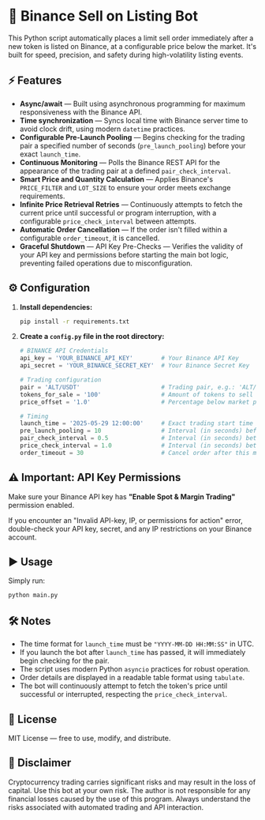 
# 🚀 Binance Sell on Listing Bot

This Python script automatically places a limit sell order immediately after a new token is listed on Binance, at a configurable price below the market. It's built for speed, precision, and safety during high-volatility listing events.

## ⚡️ Features

* **Async/await** — Built using asynchronous programming for maximum responsiveness with the Binance API.
* **Time synchronization** — Syncs local time with Binance server time to avoid clock drift, using modern `datetime` practices.
* **Configurable Pre-Launch Pooling** — Begins checking for the trading pair a specified number of seconds (`pre_launch_pooling`) before your exact `launch_time`.
* **Continuous Monitoring** — Polls the Binance REST API for the appearance of the trading pair at a defined `pair_check_interval`.
* **Smart Price and Quantity Calculation** — Applies Binance's `PRICE_FILTER` and `LOT_SIZE` to ensure your order meets exchange requirements.
* **Infinite Price Retrieval Retries** — Continuously attempts to fetch the current price until successful or program interruption, with a configurable `price_check_interval` between attempts.
* **Automatic Order Cancellation** — If the order isn't filled within a configurable `order_timeout`, it is cancelled.
* **Graceful Shutdown** — API Key Pre-Checks — Verifies the validity of your API key and permissions before starting the main bot logic, preventing failed operations due to misconfiguration.

## ⚙️ Configuration

1. **Install dependencies:**

   ```bash
   pip install -r requirements.txt
   ```

2. **Create a `config.py` file in the root directory:**

   ```python
   # BINANCE API Credentials
   api_key = 'YOUR_BINANCE_API_KEY'        # Your Binance API Key
   api_secret = 'YOUR_BINANCE_SECRET_KEY'  # Your Binance Secret Key

   # Trading configuration
   pair = 'ALT/USDT'                       # Trading pair, e.g.: 'ALT/USDT' (will be converted to ALTUSDT internally)
   tokens_for_sale = '100'                 # Amount of tokens to sell (as a string)
   price_offset = '1.0'                    # Percentage below market price (e.g., '1.0' means 1% below)

   # Timing
   launch_time = '2025-05-29 12:00:00'     # Exact trading start time (UTC) in 'YYYY-MM-DD HH:MM:SS' format
   pre_launch_pooling = 10                 # Interval (in seconds) before launch_time to start checking for the pair listing
   pair_check_interval = 0.5               # Interval (in seconds) between trade pair availability checks
   price_check_interval = 1.0              # Interval (in seconds) between price retrieval attempts upon error
   order_timeout = 30                      # Cancel order after this many seconds if not filled
   ```

## ⚠️ Important: API Key Permissions

Make sure your Binance API key has **"Enable Spot & Margin Trading"** permission enabled.

If you encounter an "Invalid API-key, IP, or permissions for action" error, double-check your API key, secret, and any IP restrictions on your Binance account.

## ▶️ Usage

Simply run:

```bash
python main.py
```

## 🛠 Notes

* The time format for `launch_time` must be `"YYYY-MM-DD HH:MM:SS"` in UTC.
* If you launch the bot after `launch_time` has passed, it will immediately begin checking for the pair.
* The script uses modern Python `asyncio` practices for robust operation.
* Order details are displayed in a readable table format using `tabulate`.
* The bot will continuously attempt to fetch the token's price until successful or interrupted, respecting the `price_check_interval`.

## 📄 License

MIT License — free to use, modify, and distribute.

## 🛑 Disclaimer

Cryptocurrency trading carries significant risks and may result in the loss of capital. Use this bot at your own risk. The author is not responsible for any financial losses caused by the use of this program. Always understand the risks associated with automated trading and API interaction.
